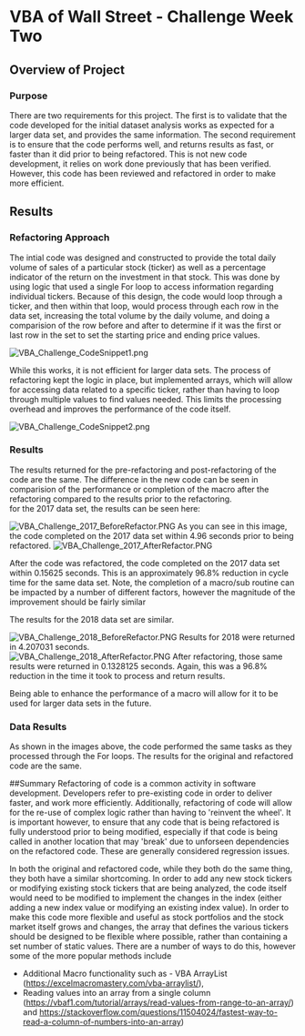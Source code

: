 # VBA of Wall Street - Challenge Week Two 

## Overview of Project


### Purpose
There are two requirements for this project.   The first is to validate that the code developed for the initial dataset analysis
works as expected for a larger data set, and provides the same information.  The second requirement is to ensure that the code 
performs well, and returns results as fast, or faster than it did prior to being refactored.    This is not new code development, 
it relies on work done previously that has been verified.  However, this code has been reviewed and refactored in order to make 
more efficient.  

## Results

### Refactoring Approach
The intial code was designed and constructed to provide the total daily volume of sales of a particular stock (ticker) as well as 
a percentage indicator of the return on the investment in that stock.  This was done by using logic that used a single For loop to 
access information regarding individual tickers.  Because of this design, the code would loop through a ticker, and then within that 
loop, would process through each row in the data set, increasing the total volume by the daily volume, and doing a comparision of the 
row before and after to determine if it was the first or last row in the set to set the starting price and ending price values.  

![VBA_Challenge_CodeSnippet1.png](https://github.com/klbrabec/stock_analysis/blob/main/VBA_Challenge_CodeSnippet1.PNG)

While this works, it is not efficient for larger data sets.  The process of refactoring kept the logic in place, but implemented 
arrays, which will allow for accessing data related to a specific ticker, rather than having to loop through multiple values to find 
values needed.  This limits the processing overhead and improves the performance of the code itself. 

![VBA_Challenge_CodeSnippet2.png](https://github.com/klbrabec/stock_analysis/blob/main/VBA_Challenge_CodeSnippet2.PNG) 

 
### Results  

The results returned for the pre-refactoring and post-refactoring of the code are the same.  The difference in the new code can be seen
in comparision of the performance or completion of the macro  after the refactoring compared to the results prior to the refactoring.  
for the 2017 data set, the results can be seen here: 

![VBA_Challenge_2017_BeforeRefactor.PNG](https://github.com/klbrabec/stock_analysis/blob/main/VBA_Challenge_2017_BeforeRefactor.PNG)
As you can see in this image, the code completed on the 2017 data set within 4.96 seconds prior to being refactored. 
![VBA_Challenge_2017_AfterRefactor.PNG](https://github.com/klbrabec/stock_analysis/blob/main/VBA_Challenge_2017_AfterRefactor.PNG)

After the code was refactored, the code completed on the 2017 data set within 0.15625 seconds. This is an approximately 96.8% reduction in 
cycle time for the same data set.  Note, the completion of a macro/sub routine can be impacted by a number of different factors, however the magnitude of the improvement should be fairly similar
 
The results for the 2018 data set are similar. 

![VBA_Challenge_2018_BeforeRefactor.PNG](https://github.com/klbrabec/stock_analysis/blob/main/VBA_Challenge_2018_BeforeRefactor.PNG)
Results for 2018 were returned in 4.207031 seconds.  
![VBA_Challenge_2018_AfterRefactor.PNG](https://github.com/klbrabec/stock_analysis/blob/main/VBA_Challenge_2018__AfterRefactor.PNG)
After refactoring, those same results were returned in  0.1328125 seconds.  Again, this was a 96.8% reduction in the time 
it took to process and return results.  

Being able to enhance the performance of a macro will allow for it to be used for larger data sets in the future. 

### Data Results

As shown in the images above, the code performed the same tasks as they processed through the For loops.  The results for 
the original and refactored code are the same.  

##Summary
Refactoring of code is a common activity in software development.  Developers refer to pre-existing code in order to deliver 
faster, and work more efficiently. Additionally, refactoring of code will allow for the re-use of complex logic rather than 
having to 'reinvent the wheel'.  It is important however, to ensure that any code that is being refactored is fully understood 
prior to being modified, especially if that code is being called in another location that may 'break' due to unforseen dependencies
on the refactored code.  These are generally considered regression issues. 

In both the original and refactored code, while they both do the same thing, they both have a similar shortcoming.  In order to add any 
new stock tickers or modifying existing stock tickers that are being analyzed, the code itself would need to be modified to implement the 
changes in the index (either adding a new index value or modifying an existing index value).  In order to make this code 
more flexible and useful as stock portfolios and the stock market itself grows and changes, the array 
that defines the various tickers should be designed to be flexible where possible, rather than containing a set number of static values.
There are a number of ways to do this, however some of the more popular methods include 
 - Additional Macro functionality such as - VBA ArrayList (https://excelmacromastery.com/vba-arraylist/), 
 - Reading values into an array from a single column (https://vbaf1.com/tutorial/arrays/read-values-from-range-to-an-array/) and
https://stackoverflow.com/questions/11504024/fastest-way-to-read-a-column-of-numbers-into-an-array) 
